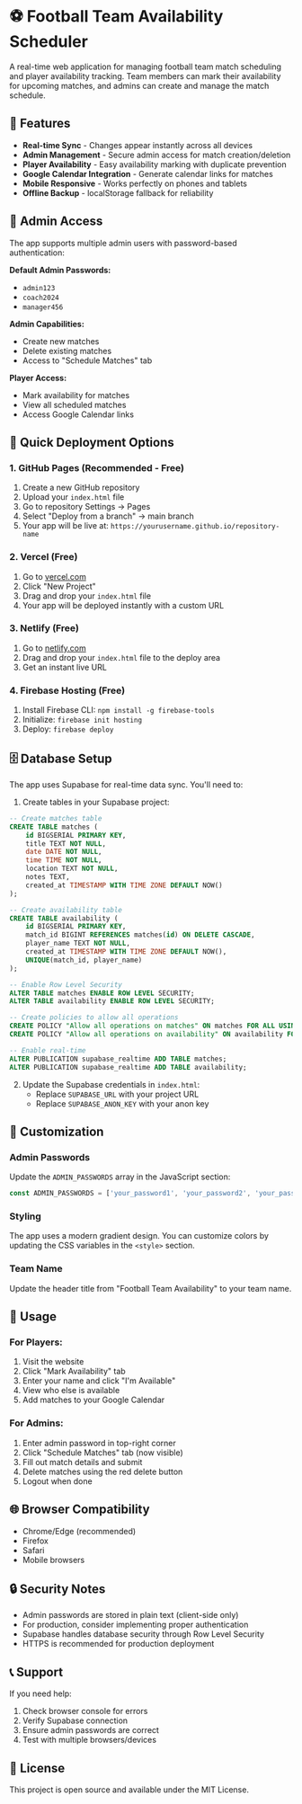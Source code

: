 # ⚽ Football Team Availability Scheduler

A real-time web application for managing football team match scheduling and player availability tracking. Team members can mark their availability for upcoming matches, and admins can create and manage the match schedule.

## 🌟 Features

- **Real-time Sync** - Changes appear instantly across all devices
- **Admin Management** - Secure admin access for match creation/deletion
- **Player Availability** - Easy availability marking with duplicate prevention
- **Google Calendar Integration** - Generate calendar links for matches
- **Mobile Responsive** - Works perfectly on phones and tablets
- **Offline Backup** - localStorage fallback for reliability

## 🔐 Admin Access

The app supports multiple admin users with password-based authentication:

**Default Admin Passwords:**
- `admin123`
- `coach2024` 
- `manager456`

**Admin Capabilities:**
- Create new matches
- Delete existing matches
- Access to "Schedule Matches" tab

**Player Access:**
- Mark availability for matches
- View all scheduled matches
- Access Google Calendar links

## 🚀 Quick Deployment Options

### 1. GitHub Pages (Recommended - Free)

1. Create a new GitHub repository
2. Upload your `index.html` file 
3. Go to repository Settings → Pages
4. Select "Deploy from a branch" → main branch
5. Your app will be live at: `https://yourusername.github.io/repository-name`

### 2. Vercel (Free)

1. Go to [vercel.com](https://vercel.com)
2. Click "New Project"
3. Drag and drop your `index.html` file
4. Your app will be deployed instantly with a custom URL

### 3. Netlify (Free)

1. Go to [netlify.com](https://netlify.com)
2. Drag and drop your `index.html` file to the deploy area
3. Get an instant live URL

### 4. Firebase Hosting (Free)

1. Install Firebase CLI: `npm install -g firebase-tools`
2. Initialize: `firebase init hosting`
3. Deploy: `firebase deploy`

## 🗄️ Database Setup

The app uses Supabase for real-time data sync. You'll need to:

1. Create tables in your Supabase project:

```sql
-- Create matches table
CREATE TABLE matches (
    id BIGSERIAL PRIMARY KEY,
    title TEXT NOT NULL,
    date DATE NOT NULL,
    time TIME NOT NULL,
    location TEXT NOT NULL,
    notes TEXT,
    created_at TIMESTAMP WITH TIME ZONE DEFAULT NOW()
);

-- Create availability table
CREATE TABLE availability (
    id BIGSERIAL PRIMARY KEY,
    match_id BIGINT REFERENCES matches(id) ON DELETE CASCADE,
    player_name TEXT NOT NULL,
    created_at TIMESTAMP WITH TIME ZONE DEFAULT NOW(),
    UNIQUE(match_id, player_name)
);

-- Enable Row Level Security
ALTER TABLE matches ENABLE ROW LEVEL SECURITY;
ALTER TABLE availability ENABLE ROW LEVEL SECURITY;

-- Create policies to allow all operations
CREATE POLICY "Allow all operations on matches" ON matches FOR ALL USING (true);
CREATE POLICY "Allow all operations on availability" ON availability FOR ALL USING (true);

-- Enable real-time
ALTER PUBLICATION supabase_realtime ADD TABLE matches;
ALTER PUBLICATION supabase_realtime ADD TABLE availability;
```

2. Update the Supabase credentials in `index.html`:
   - Replace `SUPABASE_URL` with your project URL
   - Replace `SUPABASE_ANON_KEY` with your anon key

## 🔧 Customization

### Admin Passwords
Update the `ADMIN_PASSWORDS` array in the JavaScript section:

```javascript
const ADMIN_PASSWORDS = ['your_password1', 'your_password2', 'your_password3'];
```

### Styling
The app uses a modern gradient design. You can customize colors by updating the CSS variables in the `<style>` section.

### Team Name
Update the header title from "Football Team Availability" to your team name.

## 📱 Usage

### For Players:
1. Visit the website
2. Click "Mark Availability" tab
3. Enter your name and click "I'm Available"
4. View who else is available
5. Add matches to your Google Calendar

### For Admins:
1. Enter admin password in top-right corner
2. Click "Schedule Matches" tab (now visible)
3. Fill out match details and submit
4. Delete matches using the red delete button
5. Logout when done

## 🌐 Browser Compatibility

- Chrome/Edge (recommended)
- Firefox
- Safari
- Mobile browsers

## 🔒 Security Notes

- Admin passwords are stored in plain text (client-side only)
- For production, consider implementing proper authentication
- Supabase handles database security through Row Level Security
- HTTPS is recommended for production deployment

## 📞 Support

If you need help:
1. Check browser console for errors
2. Verify Supabase connection
3. Ensure admin passwords are correct
4. Test with multiple browsers/devices

## 📄 License

This project is open source and available under the MIT License.
